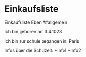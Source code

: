 # Einkaufsliste
Einkaufsliste Eben
##allgemein

Ich bin geboren am 3.4.1023 

ich bin zur schule gegangen in: Paris 

Infos über die Schulzeit:
*Info1
*Info2

